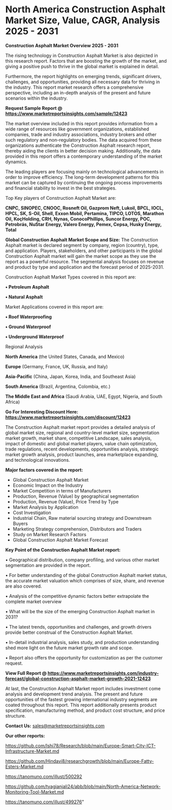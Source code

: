  # North America Construction Asphalt Market Size, Value, CAGR, Analysis 2025 - 2031

<Strong> Construction Asphalt Market Overview 2025 - 2031</strong>

The rising technology in Construction Asphalt Market is also depicted in this research report. Factors that are boosting the growth of the market, and giving a positive push to thrive in the global market is explained in detail.

Furthermore, the report highlights on emerging trends, significant drivers, challenges, and opportunities, providing all necessary data for thriving in the industry. This report market research offers a comprehensive perspective, including an in-depth analysis of the present and future scenarios within the industry.

<strong>Request Sample Report @ <a href=https://www.marketreportsinsights.com/sample/12423>https://www.marketreportsinsights.com/sample/12423</a></strong>

The market overview included in this report provides information from a wide range of resources like government organizations, established companies, trade and industry associations, industry brokers and other such regulatory and non-regulatory bodies. The data acquired from these organizations authenticate the Construction Asphalt research report, thereby aiding the clients in better decision making. Additionally, the data provided in this report offers a contemporary understanding of the market dynamics.

The leading players are focusing mainly on technological advancements in order to improve efficiency. The long-term development patterns for this market can be captured by continuing the ongoing process improvements and financial stability to invest in the best strategies.

Top Key players of Construction Asphalt Market are:

<strong>CNPC, SINOPEC, CNOOC, Rosneft Oil, Gazprom Neft, Lukoil, BPCL, IOCL, HPCL, SK, S-Oil, Shell, Exxon Mobil, Pertamina, TIPCO, LOTOS, Marathon Oil, KoçHolding, CRH, Nynas, ConocoPhillips, Suncor Energy, POC, Petrobrás, NuStar Energy, Valero Energy, Pemex, Cepsa, Husky Energy, Total</strong>

<strong><b>Global Construction Asphalt Market Scope and Size:</b></strong>
The Construction Asphalt market is declared segment by company, region (country), type, and application. Players, stakeholders, and other participants in the global Construction Asphalt market will gain the market scope as they use the report as a powerful resource. The segmental analysis focuses on revenue and product by type and application and the forecast period of 2025-2031.

Construction Asphalt Market Types covered in this report are:

<strong>• Petroleum Asphalt

• Natural Asphalt</strong>

Market Applications covered in this report are:

<strong>• Roof Waterproofing

• Ground Waterproof

• Underground Waterproof</strong> 

Regional Analysis

<strong>North America</strong> (the United States, Canada, and Mexico)

<strong>Europe</strong> (Germany, France, UK, Russia, and Italy)

<strong>Asia-Pacific</strong> (China, Japan, Korea, India, and Southeast Asia)

<strong>South America</strong> (Brazil, Argentina, Colombia, etc.)

<strong>The Middle East and Africa</strong> (Saudi Arabia, UAE, Egypt, Nigeria, and South Africa)

<strong>Go For Interesting Discount Here: <a href=https://www.marketreportsinsights.com/discount/12423>https://www.marketreportsinsights.com/discount/12423</a></strong>

The Construction Asphalt market report provides a detailed analysis of global market size, regional and country-level market size, segmentation market growth, market share, competitive Landscape, sales analysis, impact of domestic and global market players, value chain optimization, trade regulations, recent developments, opportunities analysis, strategic market growth analysis, product launches, area marketplace expanding, and technological innovations.

<strong><b>Major factors covered in the report:</b></strong>
<ul>
  <li>Global Construction Asphalt Market </li>
  <li>Economic Impact on the Industry</li>
  <li>Market Competition in terms of Manufacturers</li>
  <li>Production, Revenue (Value) by geographical segmentation</li>
  <li>Production, Revenue (Value), Price Trend by Type</li>
  <li>Market Analysis by Application</li>
  <li>Cost Investigation</li>
  <li>Industrial Chain, Raw material sourcing strategy and Downstream Buyers</li>
  <li>Marketing Strategy comprehension, Distributors and Traders</li>
  <li>Study on Market Research Factors</li>
  <li>Global Construction Asphalt Market Forecast</li>
</ul>

<strong><b>Key Point of the Construction Asphalt Market report:</b></strong>

• Geographical distribution, company profiling, and various other market segmentation are provided in the report.

• For better understanding of the global Construction Asphalt market status, the accurate market valuation which comprises of size, share, and revenue are also covered.

• Analysis of the competitive dynamic factors better extrapolate the complete market overview

• What will be the size of the emerging Construction Asphalt market in 2031?

• The latest trends, opportunities and challenges, and growth drivers provide better construal of the Construction Asphalt Market.

• In-detail industrial analysis, sales study, and production understanding shed more light on the future market growth rate and scope.

• Report also offers the opportunity for customization as per the customer request.

<strong><b>View Full Report @ <a href=https://www.marketreportsinsights.com/industry-forecast/global-construction-asphalt-market-growth-2021-12423>https://www.marketreportsinsights.com/industry-forecast/global-construction-asphalt-market-growth-2021-12423</a></b></strong>


At last, the Construction Asphalt Market report includes investment come analysis and development trend analysis. The present and future opportunities of the fastest growing international industry segments are coated throughout this report. This report additionally presents product specification, manufacturing method, and product cost structure, and price structure.

<strong>Contact Us:</strong>
sales@marketreportsinsights.com

<strong>Our other reports:</strong>

<a href=https://github.com/Ishi78/Research/blob/main/Europe-Smart-City-ICT-Infrastructure-Market.md>https://github.com/Ishi78/Research/blob/main/Europe-Smart-City-ICT-Infrastructure-Market.md</a>

<a href=https://github.com/Hindavi8/researchgrowth/blob/main/Europe-Fatty-Esters-Market.md>https://github.com/Hindavi8/researchgrowth/blob/main/Europe-Fatty-Esters-Market.md</a>

<a href=https://tanomuno.com/illust/500292>https://tanomuno.com/illust/500292</a>

<a href=https://github.com/tyagianjali24/abb/blob/main/North-America-Network-Monitoring-Tool-Market.md>https://github.com/tyagianjali24/abb/blob/main/North-America-Network-Monitoring-Tool-Market.md</a>

<a href=https://tanomuno.com/illust/499276>https://tanomuno.com/illust/499276</a>"

